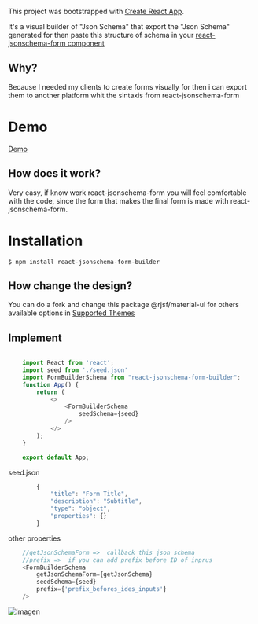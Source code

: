 This project was bootstrapped with [Create React App](https://github.com/facebook/create-react-app).

It's a visual builder of "Json Schema" that export the "Json Schema" generated for then paste this structure of schema in your [react-jsonschema-form component](https://github.com/rjsf-team/react-jsonschema-form) 

## Why?

 Because I needed my clients to create forms visually for then i can export them to another platform whit the sintaxis from react-jsonschema-form


# Demo

[Demo](https://codesandbox.io/s/silent-wood-jihjk?file=/src/index.js:293-323)

## How does it work?

Very easy, if know work react-jsonschema-form you will feel comfortable with the code, since the form that makes the final form is made with react-jsonschema-form.

# Installation

```
$ npm install react-jsonschema-form-builder
```

## How change the design?

You can do a fork and change  this package @rjsf/material-ui for others available options  in  [Supported Themes](https://github.com/rjsf-team/react-jsonschema-form#documentation)

## Implement

```js

    import React from 'react';
    import seed from './seed.json'
    import FormBuilderSchema from "react-jsonschema-form-builder";
    function App() {
        return (
            <>
                <FormBuilderSchema
                    seedSchema={seed} 
                />
            </>
        );
    }

    export default App;
```

seed.json
```js
        {
            "title": "Form Title",
            "description": "Subtitle",
            "type": "object",
            "properties": {}
        }
```

other properties

```js
    //getJsonSchemaForm =>  callback this json schema
    //prefix =>  if you can add prefix before ID of inprus
    <FormBuilderSchema
        getJsonSchemaForm={getJsonSchema}
        seedSchema={seed} 
        prefix={'prefix_befores_ides_inputs'} 
    />
```

![imagen](https://i.imgur.com/Pt0P07u.png)